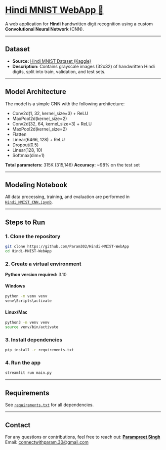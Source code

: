 # [Hindi MNIST WebApp 🔗](https://hindi-mnist.streamlit.app/)

A web application for **Hindi** handwritten digit recognition using a custom **Convolutional Neural Network** (CNN).

---

## Dataset

- **Source:** [Hindi MNIST Dataset (Kaggle)](https://www.kaggle.com/datasets/imbikramsaha/hindi-mnist/data)
- **Description:** Contains grayscale images (32x32) of handwritten Hindi digits, split into train, validation, and test sets.

---

## Model Architecture

The model is a simple CNN with the following architecture:

- Conv2d(1, 32, kernel_size=3) + ReLU
- MaxPool2d(kernel_size=2)
- Conv2d(32, 64, kernel_size=3) + ReLU
- MaxPool2d(kernel_size=2)
- Flatten
- Linear(64*6*6, 128) + ReLU
- Dropout(0.5)
- Linear(128, 10)
- Softmax(dim=1)

**Total parameters:** 315K (315,146)
**Accuracy:** ~98% on the test set

---

## Modeling Notebook

All data processing, training, and evaluation are performed in [`Hindi_MNIST_CNN.ipynb`](Hindi_MNIST_CNN.ipynb).

---

## Steps to Run

### 1. Clone the repository

```sh
git clone https://github.com/Param302/Hindi-MNIST-WebApp
cd Hindi-MNIST-WebApp
```

### 2. Create a virtual environment

**Python version required:** 3.10

#### Windows

```sh
python -m venv venv
venv\Scripts\activate
```

#### Linux/Mac

```sh
python3 -m venv venv
source venv/bin/activate
```

### 3. Install dependencies

```sh
pip install -r requirements.txt
```

### 4. Run the app

```sh
streamlit run main.py
```


---

## Requirements

See [`requirements.txt`](requirements.txt) for all dependencies.

---

## Contact
For any questions or contributions, feel free to reach out:
[**Parampreet Singh**](https://parampreetsingh.me)  
Email: [connectwithparam.30@gmail.com](mailto:connectwithparam.30@gmail.com)
